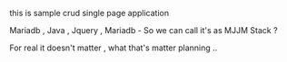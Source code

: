 this is sample crud single page application

Mariadb , Java , Jquery , Mariadb  - So we can call it's as  MJJM Stack ?

For real it doesn't matter , what that's matter planning ..  


